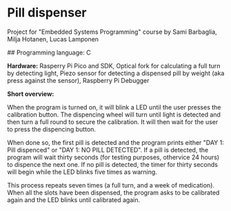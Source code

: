 # Pill dispenser
<p>Project for "Embedded Systems Programming" course by Sami Barbaglia, Milja Hotanen, Lucas Lamponen</p>
## Programming language:
</b> C</p>
<p><b>Hardware:</b> Rasperry Pi Pico and SDK, Optical fork for calculating a full turn by detecting light, Piezo sensor for detecting a dispensed pill by weight (aka press against the sensor), Raspberry Pi Debugger</p>

<p><b>Short overview:</b></p>
<p>When the program is turned on, it will blink a LED until the user presses the calibration button. The dispencing wheel will turn until light is detected and then turn a full round to secure the calibration.
It will then wait for the user to press the dispencing button.</p>

<p>When done so, the first pill is detected and the program prints either "DAY 1: Pill dispenced" or "DAY 1: NO PILL DETECTED". 
If a pill is detected, the program will wait thirty seconds (for testing purposes, othervice 24 hours) to dispence the next one.
If no pill is detected, the timer for thirty seconds will begin while the LED blinks five times as warning. </p>

<p>This process repeats seven times (a full turn, and a week of medication). 
When all the slots have been dispensed, the program asks to be calibrated again and the LED blinks until calibrated again.</p>
